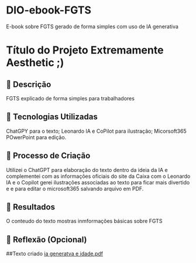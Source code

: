 # DIO-ebook-FGTS
E-book sobre FGTS gerado de forma simples com uso de IA generativa
# Título do Projeto Extremamente Aesthetic ;)

## 📒 Descrição
FGTS explicado de forma simples para trabalhadores

## 🤖 Tecnologias Utilizadas

ChatGPY para o texto;
Leonardo IA e CoPilot para ilustração;
Micorsoft365 POwerPoint para edição.


## 🧐 Processo de Criação
Utilizei o ChatGPT para elaboração do texto dentro da ideia da IA e complementei com as informações oficiais do site da Caixa com o Leonardo IA e o Copilot gerei ilustrações associadas ao texto para ficar mais divertido e e para editar o microsoft365 salvando arquivo em PDF.


## 🚀 Resultados
O conteudo do texto mostras inmformações básicas sobre FGTS


## 💭 Reflexão (Opcional)

##Texto criado
[ia generatva e idade.pdf](https://github.com/user-attachments/files/18053366/ia.generatva.e.idade.pdf)
